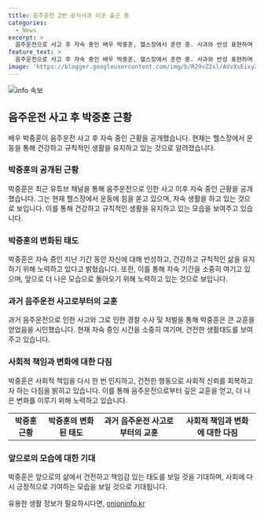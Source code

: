```yaml
---
title: 음주운전 2번 공식사과 이곳 출근 중
categories:
  - News
excerpt: >
  음주운전으로 사고 후 자숙 중인 배우 박중훈, 헬스장에서 훈련 중. 사과와 반성 표현하며 2~3년 조용한 시간을 취할 계획 밝혀. 2021년 음주운전으로 경찰에 입건되고 벌금 700만원 약식명령 받아. 건강 유지를 위해 운동에 집중하며 출근이 중요하다고 전해.
feature_text: >
  음주운전으로 사고 후 자숙 중인 배우 박중훈, 헬스장에서 훈련 중. 사과와 반성 표현하며 2~3년 조용한 시간을 취할 계획 밝혀. 2021년 음주운전으로 경찰에 입건되고 벌금 700만원 약식명령 받아. 건강 유지를 위해 운동에 집중하며 출근이 중요하다고 전해.
image: 'https://blogger.googleusercontent.com/img/b/R29vZ2xl/AVvXsEixyZcFfHzMRdzZMjFBmAUKJYCLCGyLL1o632UiGVXcaFdKo_bkvkuCioo0uUKlGfBVcT3P84aROyZIXSBEx3Aw5nCQ3pTgDom1WDC4m8eifvWiAmWEEVb4x6G_l8C0QH225ldMjyaFvpxGEBGNO37VmDTDMHGhJPq73UglMfDca1-0aw/s1600/blogspot.png'
---
```


<p><img src="https://blogger.googleusercontent.com/img/b/R29vZ2xl/AVvXsEixyZcFfHzMRdzZMjFBmAUKJYCLCGyLL1o632UiGVXcaFdKo_bkvkuCioo0uUKlGfBVcT3P84aROyZIXSBEx3Aw5nCQ3pTgDom1WDC4m8eifvWiAmWEEVb4x6G_l8C0QH225ldMjyaFvpxGEBGNO37VmDTDMHGhJPq73UglMfDca1-0aw/s1600/blogspot.png" alt="info 속보" /></p>

<h2 data-ke-size="size26">음주운전 사고 후 박중훈 근황</h2>

<p data-ke-size="size16">배우 박중훈이 음주운전 사고 후 자숙 중인 근황을 공개했습니다. 현재는 헬스장에서 운동을 통해 건강하고 규칙적인 생활을 유지하고 있는 것으로 알려졌습니다.</p>

<h3>박중훈의 공개된 근황</h3>

<p data-ke-size="size16">박중훈은 최근 유튜브 채널을 통해 음주운전으로 인한 사고 이후 자숙 중인 근황을 공개했습니다. 그는 현재 헬스장에서 운동에 힘을 쏟고 있으며, 자숙 생활을 하고 있는 것으로 보입니다. 이를 통해 건강하고 규칙적인 생활을 유지하고 있는 모습을 보여주고 있습니다.</p>

<h3>박중훈의 변화된 태도</h3>

<p data-ke-size="size16">박중훈은 자숙 중인 지난 기간 동안 자신에 대해 반성하고, 건강하고 규칙적인 삶을 유지하기 위해 노력하고 있다고 밝혔습니다. 또한, 이를 통해 자숙 기간을 소중히 여기고 있으며, 앞으로 더 나은 모습으로 돌아오기 위해 노력하고 있는 것으로 보입니다.</p>

<h3>과거 음주운전 사고로부터의 교훈</h3>

<p data-ke-size="size16">과거 음주운전으로 인한 사고와 그로 인한 경찰 수사 및 처벌을 통해 박중훈은 큰 교훈을 얻었음을 시인했습니다. 현재 자숙 중인 시간을 소중히 여기며, 건전한 생활태도를 보여주고 있습니다.</p>

<h3>사회적 책임과 변화에 대한 다짐</h3>

<p data-ke-size="size16">박중훈은 사회적 책임을 다시 한 번 인지하고, 건전한 행동으로 사회적 신뢰를 회복하고자 하는 다짐을 밝히고 있습니다. 이를 통해 음주운전으로부터 깊은 교훈을 얻고, 더 나은 변화를 이루기 위해 노력하고 있습니다.</p>

<table>
    <tbody>
        <tr>
            <td style="text-align: center; height: 17px;"><b>박중훈 근황</b></td>
            <td style="text-align: center; height: 17px;"><b>박중훈의 변화된 태도</b></td>
            <td style="text-align: center; height: 17px;"><b>과거 음주운전 사고로부터의 교훈</b></td>
            <td style="text-align: center; height: 17px;"><b>사회적 책임과 변화에 대한 다짐</b></td>
        </tr>
    </tbody>
</table>

<h3>앞으로의 모습에 대한 기대</h3>

<p data-ke-size="size16">박중훈은 앞으로의 삶에서 건전하고 책임감 있는 태도를 보일 것을 기대하며, 사회에 다시 긍정적으로 기여하는 모습을 보일 것으로 기대됩니다.</p>
유용한 생활 정보가 필요하시다면, <a href="https://onioninfo.kr" rel="dofollow">onioninfo.kr</a>


